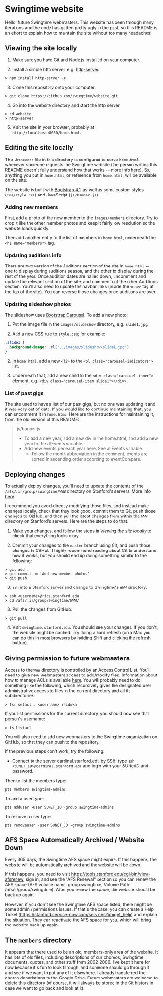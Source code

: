 # Swingtime website

Hello, future Swingtime webmasters. This website has been through many
iterations and the code has gotten pretty ugly in the past, so this README is
an effort to explain how to maintain the site without too many headaches!

## Viewing the site locally

1. Make sure you have Git and Node.js installed on your computer.

2. Install a simple http server, e.g.
   [http-server](https://www.npmjs.com/package/http-server).

```
> npm install http-server -g
```

3. Clone this repository onto your computer.

```
> git clone https://github.com/swingtime/website.git
```

4. Go into the website directory and start the http server.

```
> cd website
> http-server
```

5. Visit the site in your browser, probably at
   `http://localhost:8080/home.html`.

## Editing the site locally

The `.htaccess` file in this directory is configured to serve `home.html`
whenever someone requests the Swingtime website (the person writing this
README doesn't fully understand how that works -- more info
[here](https://uit.stanford.edu/service/web/redirects)). So, anything you put
in `home.html`, or reference from `home.html`, will be available on the site.

The website is built with [Bootstrap
4.1](https://getbootstrap.com/docs/4.1/getting-started/introduction/), as well
as some custom styles (`css/style.css`) and JavaScript (`js/banner.js`).

### Adding new members

First, add a photo of the new member to the `images/members` directory. Try to
crop it like the other member photos and keep it fairly low resolution so the
website loads quickly.

Then add another entry to the list of members in `home.html`, underneath the
`<h1 name="members">` tag.

### Updating auditions info

There are two version of the Auditions section of the site in `home.html` --
one to display during auditions season, and the other to display during the
rest of the year. Once audition dates are nailed down, uncomment and update
the relevant section of the site, and comment out the other Auditions section.
You'll also need to update the navbar links (inside the `<nav>` tag at the top
of the site). You can reverse those changes once auditions are over.

### Updating slideshow photos

The slideshow uses
[Bootstrap Carousel](https://getbootstrap.com/docs/4.0/components/carousel/).
To add a new photo:

1. Put the image file in the `images/slideshow` directory, e.g. `slide1.jpg`.

2. Add a new CSS rule to `style.css`; for example:

```css
.slide1 {
  background-image: url('../images/slideshow/slide1.jpg');
}
```

2. In `home.html`, add a new `<li>` to the
   `<ol class="carousel-indicators">` list.

3. Underneath that, add a new child to the `<div class="carousel-inner">`
   element, e.g. `<div class="carousel-item slide1"></div>`.

### List of past gigs

The site used to have a list of our past gigs, but no one was updating it and
it was very out of date. If you would like to continue maintaining that, you
can uncomment it in `home.html`. Here are the instructions for maintaining it,
from the old version of this README:

> js/banner.js
>   - To add a new year, add a new div in the home.html, and add a new
>     year to the allEvents variable.
>   - Add new events per each year here. See allEvents variable.
>     - Follow the month abbreviation in the comment, events are sorted in
>       ascending order according to eventCompare.

## Deploying changes

To actually deploy changes, you'll need to update the contents of the
`/afs/.ir/group/swingtime/WWW` directory on Stanford's servers. More info
[here](https://uit.stanford.edu/service/web/centralhosting/howto_group).

I recommend you avoid directly modifying those files, and instead make changes
locally, check that they look good, commit them to Git, push those changes to
GitHub, and then pull the latest changes from within the `WWW` directory on
Stanford's servers. Here are the steps to do that.

1. Make your changes, and follow the steps in *Viewing the site locally* to
   check that everything looks okay.

2. Commit your changes to the `master` branch using Git, and push those
   changes to GitHub. I highly recommend reading about Git to understand how
   it works, but you should end up doing something similar to the following:

```
> git add .
> git commit -m 'Add new member photos'
> git push
```

3. `ssh` into a Stanford server and change to Swingtime's `WWW` directory:

```
> ssh <username>@rice.stanford.edu
> cd /afs/.ir/group/swingtime/WWW/
```

3. Pull the changes from GitHub.

```
> git pull
```

4. Visit `swingtime.stanford.edu`. You should see your changes. If you don't,
   the website might be cached. Try doing a hard refresh (on a Mac you can do
   this in most browsers by holding Shift and clicking the refresh button).

## Giving permission to future webmasters

Access to the `WWW` directory is controlled by an Access Control List. You'll
need to give new webmasters access to add/modify files. Information about how
to manage ACLs is available
[here](http://web.stanford.edu/services/afs/sysadmin/userguide/file-permissions.html).
You will probably need to do something like the following, which recursively
gives the designated user administrative access to files in the current
directory and all its subdirectories:

```
> fsr setacl . <username> rlidwka
```

If you list permissions for the current directory, you should now see that
person's username:

```
> fs listacl
```

You will also need to add new webmasters to the Swingtime organization on
GitHub, so that they can push to the repository.


If the previous steps don't work, try the following:

* Connect to the server cardinal.stanford.edu by SSH: type ``ssh <SUNET_ID>@cardinal.stanford.edu`` and login with your SUNetID and password.

Then to list the members type:
```
pts members swingtime-admins
```

To add a user type:
```
pts adduser -user SUNET_ID -group swingtime-admins
```

To remove a user type:
```
pts removeuser -user SUNET_ID -group swingtime-admins
```


## AFS Space Automatically Archived / Website Down

Every 365 days, the Swingtime AFS space might expire. If this happens, the website will be automatically archived and the website will be down.

If this happens, you need to visit https://tools.stanford.edu/cgi-bin/view-afsrenew, sign in, and see the "AFS Renewal" section so you can renew the AFS space (AFS volume name: group.swingtime, Volume Path: /afs/ir/group/swingtime). After you renew the space, the website should be back up again.

However, if you don't see the Swingtime AFS space listed, there might be some admin / permissions issues. If that's the case, you can create a Help Ticket (https://stanford.service-now.com/services?id=get_help) and explain the situation. They can reactivate the AFS space for you, which will bring the website back up again.


## The `members` directory

It appears that there used to be an old, members-only area of the website. It
has lots of old files, including descriptions of our choreos, Swingtime
documents, quotes, and other stuff from 2002-2006. I've kept it here for now
because it's fun to look through, and someone should go through it and see if
we want to put any of it elsewhere. I already transferred the choreo
descriptions to the Google Drive. Future webmasters are welcome to delete this
directory (of course, it will always be stored in the Git history in case we
want to go back and look at it).
